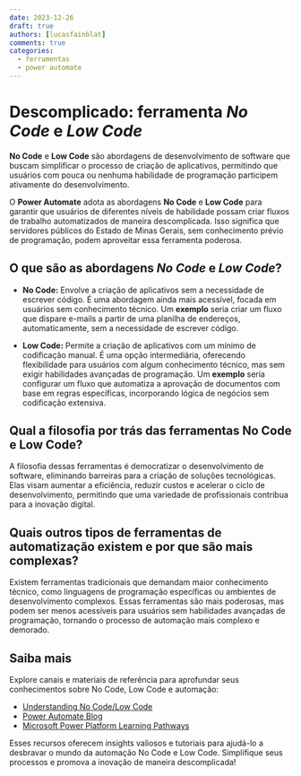 ```yaml
---
date: 2023-12-26
draft: true
authors: [lucasfainblat]
comments: true
categories:
  - ferramentas
  - power automate
---
```


# Descomplicado: ferramenta _No Code_ e _Low Code_

**No Code** e **Low Code** são abordagens de desenvolvimento de software que buscam simplificar o processo de criação de aplicativos, permitindo que usuários com pouca ou nenhuma habilidade de programação participem ativamente do desenvolvimento.

O **Power Automate** adota as abordagens **No Code** e **Low Code** para garantir que usuários de diferentes níveis de habilidade possam criar fluxos de trabalho automatizados de maneira descomplicada. Isso significa que servidores públicos do Estado de Minas Gerais, sem conhecimento prévio de programação, podem aproveitar essa ferramenta poderosa.

<!-- more -->

## O que são as abordagens _No Code_ e _Low Code_?

- **No Code:** Envolve a criação de aplicativos sem a necessidade de escrever código. É uma abordagem ainda mais acessível, focada em usuários sem conhecimento técnico. Um **exemplo** seria criar um fluxo que dispare  e-mails a partir de uma planilha de endereços, automaticamente, sem a necessidade de escrever código.

- **Low Code:** Permite a criação de aplicativos com um mínimo de codificação manual. É uma opção intermediária, oferecendo flexibilidade para usuários com algum conhecimento técnico, mas sem exigir habilidades avançadas de programação. Um **exemplo** seria configurar um fluxo que automatiza a aprovação de documentos com base em regras específicas, incorporando lógica de negócios sem codificação extensiva.

## Qual a filosofia por trás das ferramentas No Code e Low Code?

A filosofia dessas ferramentas é democratizar o desenvolvimento de software, eliminando barreiras para a criação de soluções tecnológicas. Elas visam aumentar a eficiência, reduzir custos e acelerar o ciclo de desenvolvimento, permitindo que uma variedade de profissionais contribua para a inovação digital.

## Quais outros tipos de ferramentas de automatização existem e por que são mais complexas?

Existem ferramentas tradicionais que demandam maior conhecimento técnico, como linguagens de programação específicas ou ambientes de desenvolvimento complexos. Essas ferramentas são mais poderosas, mas podem ser menos acessíveis para usuários sem habilidades avançadas de programação, tornando o processo de automação mais complexo e demorado.

## Saiba mais

Explore canais e materiais de referência para aprofundar seus conhecimentos sobre No Code, Low Code e automação:

- [Understanding No Code/Low Code](https://www.forrester.com/webinar/understanding-no-code-low-code)
- [Power Automate Blog](https://flow.microsoft.com/en-us/blog/)
- [Microsoft Power Platform Learning Pathways](https://learn.microsoft.com/en-us/power-platform/)

Esses recursos oferecem insights valiosos e tutoriais para ajudá-lo a desbravar o mundo da automação No Code e Low Code. Simplifique seus processos e promova a inovação de maneira descomplicada!